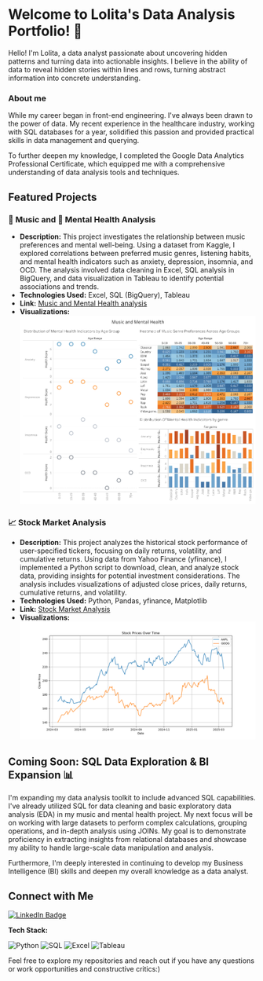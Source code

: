 # Welcome to Lolita's Data Analysis Portfolio! 👋

Hello! I'm Lolita, a data analyst passionate about uncovering hidden patterns and turning data into actionable insights. I believe in the ability of data to reveal hidden stories within lines and rows, turning abstract information into concrete understanding.

### About me

While my career began in front-end engineering. I've always been drawn to the power of data. My recent experience in the healthcare industry, working with SQL databases for a year, solidified this passion and provided practical skills in data management and querying.

To further deepen my knowledge, I completed the Google Data Analytics Professional Certificate, which equipped me with a comprehensive understanding of data analysis tools and techniques. 


## Featured Projects

### 🎵 Music and 🧠 Mental Health Analysis

* **Description:** This project investigates the relationship between music preferences and mental well-being. Using a dataset from Kaggle, I explored correlations between preferred music genres, listening habits, and mental health indicators such as anxiety, depression, insomnia, and OCD. The analysis involved data cleaning in Excel, SQL analysis in BigQuery, and data visualization in Tableau to identify potential associations and trends.
* **Technologies Used:** Excel, SQL (BigQuery), Tableau
* **Link:** [Music and Mental Health analysis](https://github.com/Lolitosss/data-analyst-portfolio/tree/main/music-and-mental-health-analysis)
* **Visualizations:** ![Music and Mental Health Dashboard](./music-and-mental-health-analysis/tableau/music_and_mental_health.png)

### 📈 Stock Market Analysis

* **Description:** This project analyzes the historical stock performance of user-specified tickers, focusing on daily returns, volatility, and cumulative returns. Using data from Yahoo Finance (yfinance), I implemented a Python script to download, clean, and analyze stock data, providing insights for potential investment considerations. The analysis includes visualizations of adjusted close prices, daily returns, cumulative returns, and volatility.
* **Technologies Used:** Python, Pandas, yfinance, Matplotlib
* **Link:** [Stock Market Analysis](https://github.com/Lolitosss/data-analyst-portfolio/tree/main/stock-data-analysis)
* **Visualizations:** ![Stock prices over time](./stock-data-analysis/stock_prices.png)

## Coming Soon: SQL Data Exploration & BI Expansion 📊

I'm expanding my data analysis toolkit to include advanced SQL capabilities. I've already utilized SQL for data cleaning and basic exploratory data analysis (EDA) in my music and mental health project. My next focus will be on working with large datasets to perform complex calculations, grouping operations, and in-depth analysis using JOINs. My goal is to demonstrate proficiency in extracting insights from relational databases and showcase my ability to handle large-scale data manipulation and analysis.

Furthermore, I'm deeply interested in continuing to develop my Business Intelligence (BI) skills and deepen my overall knowledge as a data analyst.

## Connect with Me
[![LinkedIn Badge](https://img.shields.io/badge/LinkedIn-Connect-blue?style=flat-square&logo=linkedin)](https://www.linkedin.com/in/lolita-mageramova-041a39b2/)

**Tech Stack:**

![Python](https://img.shields.io/badge/Python-3776AB?style=for-the-badge&logo=python&logoColor=white) ![SQL](https://img.shields.io/badge/SQL-E3532F?style=for-the-badge&logo=postgresql&logoColor=white) ![Excel](https://img.shields.io/badge/Microsoft_Excel-217346?style=for-the-badge&logo=microsoft-excel&logoColor=white) ![Tableau](https://img.shields.io/badge/Tableau-E97627?style=for-the-badge&logo=tableau&logoColor=white)

Feel free to explore my repositories and reach out if you have any questions or work opportunities and constructive critics:)

